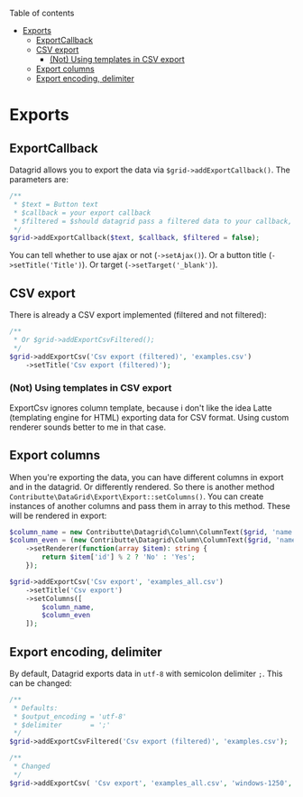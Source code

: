 Table of contents

- [Exports](#exports)
    - [ExportCallback](#exportcallback)
    - [CSV export](#csv-export)
        - [\(Not\) Using templates in CSV export](#not-using-templates-in-csv-export)
    - [Export columns](#export-columns)
    - [Export encoding, delimiter](#export-encoding-delimiter)

# Exports

## ExportCallback

Datagrid allows you to export the data via `$grid->addExportCallback()`. The parameters are:

```php
/**
 * $text = Button text
 * $callback = your export callback
 * $filtered = $should datagrid pass a filtered data to your callback, or all?
 */
$grid->addExportCallback($text, $callback, $filtered = false);
```

You can tell whether to use ajax or not (`->setAjax()`). Or a button title (`->setTitle('Title')`). Or target (`->setTarget('_blank')`).

## CSV export

There is already a CSV export implemented (filtered and not filtered):

```php
/**
 * Or $grid->addExportCsvFiltered();
 */
$grid->addExportCsv('Csv export (filtered)', 'examples.csv')
	->setTitle('Csv export (filtered)');
```

### (Not) Using templates in CSV export

ExportCsv ignores column template, because i don't like the idea Latte (templating engine for HTML) exporting data for CSV format. Using custom renderer sounds better to me in that case.

## Export columns

When you're exporting the data, you can have different columns in export and in the datagrid. Or differently rendered. So there is another method `Contributte\DataGrid\Export\Export::setColumns()`. You can create instances of another columns and pass them in array to this method. These will be rendered in export:

```php
$column_name = new Contributte\Datagrid\Column\ColumnText($grid, 'name', 'name', 'Name');
$column_even = (new Contributte\Datagrid\Column\ColumnText($grid, 'name', 'even', 'Even ID (yes/no)'))
	->setRenderer(function(array $item): string {
		return $item['id'] % 2 ? 'No' : 'Yes';
	});

$grid->addExportCsv('Csv export', 'examples_all.csv')
	->setTitle('Csv export')
	->setColumns([
		$column_name,
		$column_even
	]);
```

## Export encoding, delimiter

By default, Datagrid exports data in `utf-8` with semicolon delimiter `;`. This can be changed:

```php
/**
 * Defaults:
 * $output_encoding = 'utf-8'
 * $delimiter       = ';'
 */
$grid->addExportCsvFiltered('Csv export (filtered)', 'examples.csv');

/**
 * Changed
 */
$grid->addExportCsv( 'Csv export', 'examples_all.csv', 'windows-1250', ',');
```

